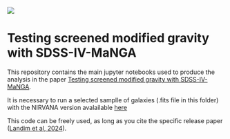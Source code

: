 [![](https://img.shields.io/badge/arXiv-2407.08825%20-red.svg)](https://arxiv.org/abs/2407.08825)


# Testing screened modified gravity with SDSS-IV-MaNGA


This repository contains the main jupyter notebooks used to produce the analysis in the paper [Testing screened modified gravity with SDSS-IV-MaNGA](https://arxiv.org/abs/2407.08825). 

It is necessary to run a selected samplle of galaxies (.fits file in this folder) with the NIRVANA version avalailable [here](https://github.com/ricardoclandim/NIRVANA/tree/asymdrift)  

This code can be freely used, as long as you cite the specific release paper ([Landim et al, 2024](https://arxiv.org/abs/2407.08825)).
